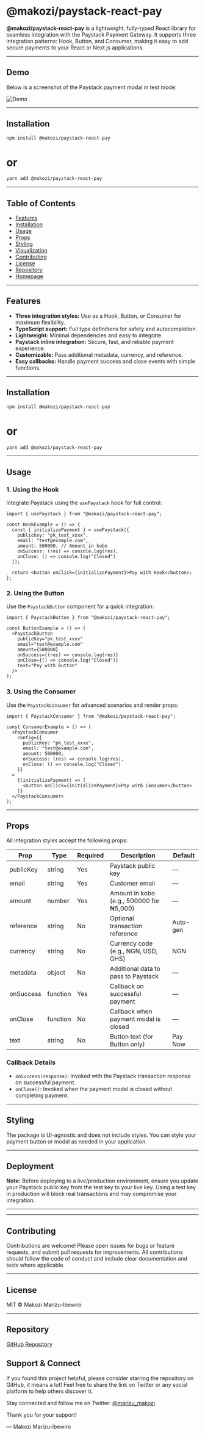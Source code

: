
# @makozi/paystack-react-pay

**@makozi/paystack-react-pay** is a lightweight, fully-typed React library for seamless integration with the Paystack Payment Gateway. It supports three integration patterns: Hook, Button, and Consumer, making it easy to add secure payments to your React or Next.js applications.

---


## Demo

Below is a screenshot of the Paystack payment modal in test mode:



![Demo](https://i.imgur.com/O9J1MRq.png)

---


## Installation

```bash
npm install @makozi/paystack-react-pay
```

# or

```bash
yarn add @makozi/paystack-react-pay
```

---


## Table of Contents
- [Features](#features)
- [Installation](#installation)
- [Usage](#usage)
- [Props](#props)
- [Styling](#styling)
- [Visualization](#visualization)
- [Contributing](#contributing)
- [License](#license)
- [Repository](#repository)
- [Homepage](#homepage)

---



## Features

- **Three integration styles:** Use as a Hook, Button, or Consumer for maximum flexibility.
- **TypeScript support:** Full type definitions for safety and autocompletion.
- **Lightweight:** Minimal dependencies and easy to integrate.
- **Paystack inline integration:** Secure, fast, and reliable payment experience.
- **Customizable:** Pass additional metadata, currency, and reference.
- **Easy callbacks:** Handle payment success and close events with simple functions.


---

## Installation

```bash
npm install @makozi/paystack-react-pay
```

# or

```bash
yarn add @makozi/paystack-react-pay
```

---



## Usage

### 1. Using the Hook

Integrate Paystack using the `usePaystack` hook for full control:

```tsx
import { usePaystack } from "@makozi/paystack-react-pay";

const HookExample = () => {
  const { initializePayment } = usePaystack({
    publicKey: "pk_test_xxxx",
    email: "test@example.com",
    amount: 500000, // Amount in kobo
    onSuccess: (res) => console.log(res),
    onClose: () => console.log("Closed")
  });

  return <button onClick={initializePayment}>Pay with Hook</button>;
};
```

### 2. Using the Button

Use the `PaystackButton` component for a quick integration:

```tsx
import { PaystackButton } from "@makozi/paystack-react-pay";

const ButtonExample = () => (
  <PaystackButton
    publicKey="pk_test_xxxx"
    email="test@example.com"
    amount={500000}
    onSuccess={(res) => console.log(res)}
    onClose={() => console.log("Closed")}
    text="Pay with Button"
  />
);
```

### 3. Using the Consumer

Use the `PaystackConsumer` for advanced scenarios and render props:

```tsx
import { PaystackConsumer } from "@makozi/paystack-react-pay";

const ConsumerExample = () => (
  <PaystackConsumer
    config={{
      publicKey: "pk_test_xxxx",
      email: "test@example.com",
      amount: 500000,
      onSuccess: (res) => console.log(res),
      onClose: () => console.log("Closed")
    }}
  >
    {(initializePayment) => (
      <button onClick={initializePayment}>Pay with Consumer</button>
    )}
  </PaystackConsumer>
);
```


---



## Props

All integration styles accept the following props:

| Prop         | Type     | Required | Description                                 | Default   |
|--------------|----------|----------|---------------------------------------------|-----------|
| publicKey    | string   | Yes      | Paystack public key                         | —         |
| email        | string   | Yes      | Customer email                              | —         |
| amount       | number   | Yes      | Amount in kobo (e.g., 500000 for ₦5,000)    | —         |
| reference    | string   | No       | Optional transaction reference               | Auto-gen  |
| currency     | string   | No       | Currency code (e.g., NGN, USD, GHS)         | NGN       |
| metadata     | object   | No       | Additional data to pass to Paystack          | —         |
| onSuccess    | function | Yes      | Callback on successful payment               | —         |
| onClose      | function | No       | Callback when payment modal is closed        | —         |
| text         | string   | No       | Button text (for Button only)                | Pay Now   |

### Callback Details

- `onSuccess(response)`: Invoked with the Paystack transaction response on successful payment.
- `onClose()`: Invoked when the payment modal is closed without completing payment.


---


## Styling

The package is UI-agnostic and does not include styles. You can style your payment button or modal as needed in your application.

---


## Deployment

**Note:** Before deploying to a live/production environment, ensure you update your Paystack public key from the test key to your live key. Using a test key in production will block real transactions and may compromise your integration.

---





---

## Contributing

Contributions are welcome! Please open issues for bugs or feature requests, and submit pull requests for improvements. All contributions should follow the code of conduct and include clear documentation and tests where applicable.

---

## License

MIT © Makozi Marizu-Ibewiro


---

## Repository

[GitHub Repository](https://github.com/makozi/paystack-react-pay)


## Support & Connect

If you found this project helpful, please consider starring the repository on GitHub, it means a lot! Feel free to share the link on Twitter or any social platform to help others discover it.

Stay connected and follow me on Twitter: [@marizu_makozi](https://twitter.com/marizu_makozi)

Thank you for your support!

— Makozi Marizu-Ibewiro

 